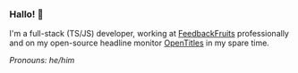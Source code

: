 ### Hallo! 👋

I'm a full-stack (TS/JS) developer, working at [FeedbackFruits](https://feedbackfruits.com/) professionally and on my open-source headline monitor [OpenTitles](https://opentitles.info/) in my spare time. 

_Pronouns: he/him_

